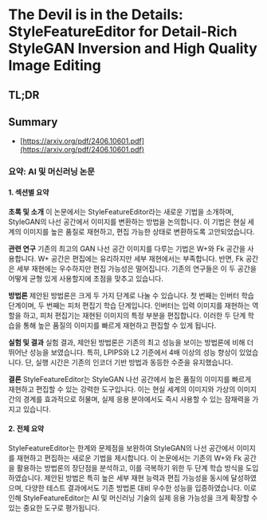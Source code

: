 # The Devil is in the Details: StyleFeatureEditor for Detail-Rich StyleGAN Inversion and High Quality Image Editing
## TL;DR
## Summary
- [https://arxiv.org/pdf/2406.10601.pdf](https://arxiv.org/pdf/2406.10601.pdf)

### 요약: AI 및 머신러닝 논문

#### 1. 섹션별 요약

**초록 및 소개**
이 논문에서는 StyleFeatureEditor라는 새로운 기법을 소개하며, StyleGAN의 나선 공간에서 이미지를 변환하는 방법을 논의합니다. 이 기법은 현실 세계의 이미지를 높은 품질로 재현하고, 편집 가능한 상태로 변환하도록 고안되었습니다.

**관련 연구**
기존의 최고의 GAN 나선 공간 이미지를 다루는 기법은 W+와 Fk 공간을 사용합니다. W+ 공간은 편집에는 유리하지만 세부 재현에서는 부족합니다. 반면, Fk 공간은 세부 재현에는 우수하지만 편집 가능성은 떨어집니다. 기존의 연구들은 이 두 공간을 어떻게 균형 있게 사용할지에 초점을 맞추고 있습니다.

**방법론**
제안된 방법론은 크게 두 가지 단계로 나눌 수 있습니다. 첫 번째는 인버터 학습 단계이며, 두 번째는 피처 편집기 학습 단계입니다. 인버터는 입력 이미지를 재현하는 역할을 하고, 피처 편집기는 재현된 이미지의 특정 부분을 편집합니다. 이러한 두 단계 학습을 통해 높은 품질의 이미지를 빠르게 재현하고 편집할 수 있게 됩니다.

**실험 및 결과**
실험 결과, 제안된 방법론은 기존의 최고 성능을 보이는 방법론에 비해 더 뛰어난 성능을 보였습니다. 특히, LPIPS와 L2 기준에서 4배 이상의 성능 향상이 있었습니다. 단, 실행 시간은 기존의 인코더 기반 방법과 동등한 수준을 유지했습니다.

**결론**
StyleFeatureEditor는 StyleGAN 나선 공간에서 높은 품질의 이미지를 빠르게 재현하고 편집할 수 있는 강력한 도구입니다. 이는 현실 세계의 이미지와 가상의 이미지 간의 경계를 효과적으로 허물며, 실제 응용 분야에서도 즉시 사용할 수 있는 잠재력을 가지고 있습니다.

#### 2. 전체 요약
StyleFeatureEditor는 한계와 문제점을 보완하여 StyleGAN의 나선 공간에서 이미지를 재현하고 편집하는 새로운 기법을 제시합니다. 이 논문에서는 기존의 W+와 Fk 공간을 활용하는 방법론의 장단점을 분석하고, 이를 극복하기 위한 두 단계 학습 방식을 도입하였습니다. 제안된 방법은 특히 높은 세부 재현 능력과 편집 가능성을 동시에 달성하였으며, 다양한 테스트 결과에서도 기존 방법론 대비 우수한 성능을 입증하였습니다. 이로 인해 StyleFeatureEditor는 AI 및 머신러닝 기술의 실제 응용 가능성을 크게 확장할 수 있는 중요한 도구로 평가됩니다.